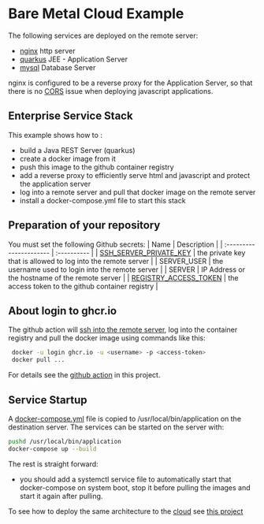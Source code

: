 # Bare Metal Cloud Example

The following services are deployed on the remote server:

- [nginx](https://www.nginx.com/) http server
- [quarkus](http://quarkus.io/) JEE - Application Server
- [mysql](https://www.mysql.com/) Database Server

nginx is configured to be a reverse proxy for the Application Server, so that there is no [CORS](https://developer.mozilla.org/en-US/docs/Web/HTTP/CORS) issue when deploying javascript applications.


## Enterprise Service Stack
This example shows how to :
- build a Java REST Server (quarkus)
- create a docker image from it
- push this image to the github container registry
- add a reverse proxy to efficiently serve html and javascript and protect the application server
- log into a remote server and pull that docker image on the remote server
- install a docker-compose.yml file to start this stack



## Preparation of your repository

You must set the following Github secrets: 
| Name                    | Description     |
| :---------------------- | :---------- |
| [SSH_SERVER_PRIVATE_KEY](https://www.redhat.com/sysadmin/passwordless-ssh) | the private key that is allowed to log into the remote server  |
| SERVER_USER            | the username used to login into the remote server              |
| SERVER                 | IP Address or the hostname of the remote server                |
| [REGISTRY_ACCESS_TOKEN](https://docs.github.com/en/authentication/keeping-your-account-and-data-secure/creating-a-personal-access-token)  | the access token to the github container registry              |

## About login to ghcr.io

The github action will [ssh into the remote server](https://github.com/caberger/install-ssh-key), log into the container registry
and pull the docker image using commands like this:

~~~bash
 docker -u login ghcr.io -u <username> -p <access-token>
 docker pull ...
~~~

For details see the [github action](.github/workflows/ci-cd.yml) in this project.

## Service Startup
A [docker-compose.yml](https://docs.docker.com/compose/) file is copied to /usr/local/bin/application on the destination server. The services can be started on the server with:
~~~bash
pushd /usr/local/bin/application
docker-compose up --build
~~~

The rest is straight forward: 
- you should add a systemctl service file to automatically start that docker-compose on system boot, stop it before pulling the images and start it again after pulling.

To see how to deploy the same architecture to the [cloud](https://cloud.htl-leonding.ac.at/) see [this project](https://github.com/caberger/javafx-cdi-jpa)